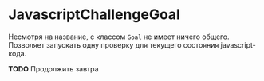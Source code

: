 JavascriptChallengeGoal
=======================

Несмотря на название, с классом `Goal` не имеет ничего общего. Позволяет запускать одну проверку для текущего состояния javascript-кода.

**TODO** Продолжить завтра
